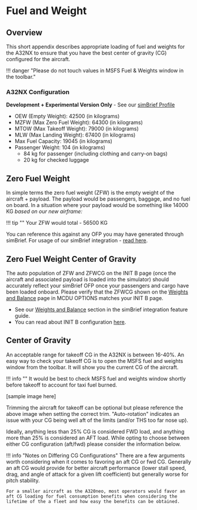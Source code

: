 # Fuel and Weight

## Overview

This short appendix describes appropriate loading of fuel and weights for the A32NX to ensure that you have the best center of gravity (CG) configured for the aircraft.

!!! danger "Please do not touch values in MSFS Fuel & Weights window in the toolbar."

### A32NX Configuration

**Development + Experimental Version Only** - See our [simBrief Profile](../installation.md#simbrief-airframe)

- OEW (Empty Weight): 42500 (in kilograms)
- MZFW (Max Zero Fuel Weight): 64300 (in kilograms)
- MTOW (Max Takeoff Weight): 79000 (in kilograms)
- MLW (Max Landing Weight): 67400 (in kilograms)
- Max Fuel Capacity: 19045 (in kilograms)
- Passenger Weight: 104 (in kilograms)
  - 84 kg for passenger (including clothing and carry-on bags)
  - 20 kg for checked luggage

## Zero Fuel Weight

In simple terms the zero fuel weight (ZFW) is the empty weight of the aircraft + payload. The payload would be passengers, baggage, and no fuel on board. In a situation where your payload would be something like 14000 KG *based on our new airframe:* 

!!! tip ""
    Your ZFW would total - 56500 KG

You can reference this against any OFP you may have generated through simBrief. For usage of our simBrief integration - [read here](simbrief.md).

## Zero Fuel Weight Center of Gravity

The auto population of ZFW and ZFWCG on the INIT B page (once the aircraft and associated payload is loaded into the simulator) should accurately reflect your simBrief OFP once your passengers and cargo have been loaded onboard. Please verify that the ZFWCG shown on the [Weights and Balance](simbrief.md#weights-and-balance) page in MCDU OPTIONS matches your INIT B page.

- See our [Weights and Balance](simbrief.md#weights-and-balance) section in the simBrief integration feature guide.
- You can read about INIT B configuration [here](../../pilots-corner/beginner-guide/preparing-mcdu.md#init-b).

## Center of Gravity

An acceptable range for takeoff CG in the A32NX is between 16-40%. An easy way to check your takeoff CG is to open the MSFS fuel and weights window from the toolbar. It will show you the current CG of the aircraft.

!!! info ""
    It would be best to check MSFS fuel and weights window shortly before takeoff to account for taxi fuel burned.

[sample image here]

Trimming the aircraft for takeoff can be optional but please reference the above image when setting the correct trim. "Auto-rotation" indicates an issue with your CG being well aft of the limits (and/or THS too far nose up).

Ideally, anything less than 25% CG is considered FWD load, and anything more than 25% is considered an AFT load. While opting to choose between either CG configuration (aft/fwd) please consider the information below.

!!! info "Notes on Differing CG Configurations"
    There are a few arguments worth considering when it comes to favoring an aft CG or fwd CG. Generally an aft CG would provide for better aircraft performance (lower stall speed, drag, and angle of attack for a given lift coefficient) but generally worse for pitch stability. 

    For a smaller aircraft as the A320neo, most operators would favor an aft CG loading for fuel consumption benefits when considering the lifetime of the a fleet and how easy the benefits can be obtained.